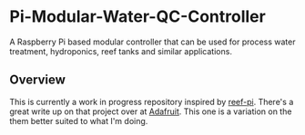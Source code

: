 # Pi-Modular-Water-QC-Controller
A Raspberry Pi based modular controller that can be used for process water treatment, hydroponics, reef tanks and similar applications.

## Overview
This is currently a work in progress repository inspired by [reef-pi](https://github.com/reef-pi/reef-pi). There's a great write up on that project over at [Adafruit](https://learn.adafruit.com/search?q=reef-pi). This one is a variation on the them better suited to what I'm doing.




